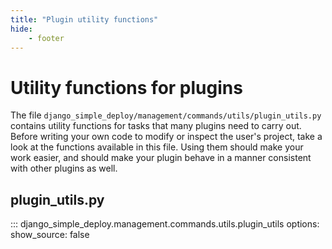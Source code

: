 ```yaml
---
title: "Plugin utility functions"
hide:
    - footer
---
```


# Utility functions for plugins

The file `django_simple_deploy/management/commands/utils/plugin_utils.py` contains utility functions for tasks that many plugins need to carry out. Before writing your own code to modify or inspect the user's project, take a look at the functions available in this file. Using them should make your work easier, and should make your plugin behave in a manner consistent with other plugins as well.

## plugin_utils.py

::: django_simple_deploy.management.commands.utils.plugin_utils
    options:
        show_source: false